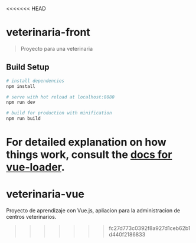 <<<<<<< HEAD
# veterinaria-front

> Proyecto para una veterinaria

## Build Setup

``` bash
# install dependencies
npm install

# serve with hot reload at localhost:8080
npm run dev

# build for production with minification
npm run build
```

For detailed explanation on how things work, consult the [docs for vue-loader](http://vuejs.github.io/vue-loader).
=======
# veterinaria-vue
Proyecto de aprendizaje con Vue.js, apliacion para la administracion de centros veterinarios.
>>>>>>> fc27d773c0392f8a927d1ceb62b1d440f2186833
